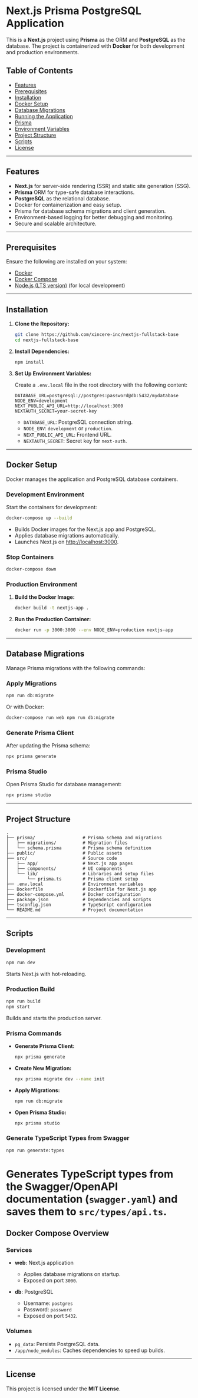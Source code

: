# Next.js Prisma PostgreSQL Application

This is a **Next.js** project using **Prisma** as the ORM and **PostgreSQL** as the database. The project is containerized with **Docker** for both development and production environments.

## Table of Contents

- [Features](#features)
- [Prerequisites](#prerequisites)
- [Installation](#installation)
- [Docker Setup](#docker-setup)
- [Database Migrations](#database-migrations)
- [Running the Application](#running-the-application)
- [Prisma](#prisma)
- [Environment Variables](#environment-variables)
- [Project Structure](#project-structure)
- [Scripts](#scripts)
- [License](#license)

---

## Features

- **Next.js** for server-side rendering (SSR) and static site generation (SSG).
- **Prisma** ORM for type-safe database interactions.
- **PostgreSQL** as the relational database.
- Docker for containerization and easy setup.
- Prisma for database schema migrations and client generation.
- Environment-based logging for better debugging and monitoring.
- Secure and scalable architecture.

---

## Prerequisites

Ensure the following are installed on your system:

- [Docker](https://docs.docker.com/get-docker/)
- [Docker Compose](https://docs.docker.com/compose/install/)
- [Node.js (LTS version)](https://nodejs.org/en/download/) (for local development)

---

## Installation

1. **Clone the Repository:**

   ```bash
   git clone https://github.com/xincere-inc/nextjs-fullstack-base
   cd nextjs-fullstack-base
   ```

2. **Install Dependencies:**

   ```bash
   npm install
   ```

3. **Set Up Environment Variables:**

   Create a `.env.local` file in the root directory with the following content:

   ```env
   DATABASE_URL=postgresql://postgres:password@db:5432/mydatabase
   NODE_ENV=development
   NEXT_PUBLIC_API_URL=http://localhost:3000
   NEXTAUTH_SECRET=your-secret-key
   ```

   - `DATABASE_URL`: PostgreSQL connection string.
   - `NODE_ENV`: `development` or `production`.
   - `NEXT_PUBLIC_API_URL`: Frontend URL.
   - `NEXTAUTH_SECRET`: Secret key for `next-auth`.

---

## Docker Setup

Docker manages the application and PostgreSQL database containers.

### Development Environment

Start the containers for development:

```bash
docker-compose up --build
```

- Builds Docker images for the Next.js app and PostgreSQL.
- Applies database migrations automatically.
- Launches Next.js on [http://localhost:3000](http://localhost:3000).

### Stop Containers

```bash
docker-compose down
```

### Production Environment

1. **Build the Docker Image:**

   ```bash
   docker build -t nextjs-app .
   ```

2. **Run the Production Container:**

   ```bash
   docker run -p 3000:3000 --env NODE_ENV=production nextjs-app
   ```

---

## Database Migrations

Manage Prisma migrations with the following commands:

### Apply Migrations

```bash
npm run db:migrate
```

Or with Docker:

```bash
docker-compose run web npm run db:migrate
```

### Generate Prisma Client

After updating the Prisma schema:

```bash
npx prisma generate
```

### Prisma Studio

Open Prisma Studio for database management:

```bash
npx prisma studio
```

---

## Project Structure

```plaintext
.
├── prisma/                  # Prisma schema and migrations
│   ├── migrations/          # Migration files
│   └── schema.prisma        # Prisma schema definition
├── public/                  # Public assets
├── src/                     # Source code
│   ├── app/                 # Next.js app pages
│   ├── components/          # UI components
│   └── lib/                 # Libraries and setup files
│       └── prisma.ts        # Prisma client setup
├── .env.local               # Environment variables
├── Dockerfile               # Dockerfile for Next.js app
├── docker-compose.yml       # Docker configuration
├── package.json             # Dependencies and scripts
├── tsconfig.json            # TypeScript configuration
└── README.md                # Project documentation
```

---

## Scripts

### Development

```bash
npm run dev
```

Starts Next.js with hot-reloading.

### Production Build

```bash
npm run build
npm start
```

Builds and starts the production server.

### Prisma Commands

- **Generate Prisma Client:**

  ```bash
  npx prisma generate
  ```

- **Create New Migration:**

  ```bash
  npx prisma migrate dev --name init
  ```

- **Apply Migrations:**

  ```bash
  npm run db:migrate
  ```

- **Open Prisma Studio:**

  ```bash
  npx prisma studio
  ```

### Generate TypeScript Types from Swagger

```bash
npm run generate:types
```

# Generates TypeScript types from the Swagger/OpenAPI documentation (`swagger.yaml`) and saves them to `src/types/api.ts`.

## Docker Compose Overview

### Services

- **web**: Next.js application

  - Applies database migrations on startup.
  - Exposed on port `3000`.

- **db**: PostgreSQL
  - Username: `postgres`
  - Password: `password`
  - Exposed on port `5432`.

### Volumes

- `pg_data`: Persists PostgreSQL data.
- `/app/node_modules`: Caches dependencies to speed up builds.

---

## License

This project is licensed under the **MIT License**.
